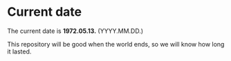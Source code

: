 # Current date

The current date is **1972.05.13.** (YYYY.MM.DD.)

This repository will be good when the world ends, so we will know how long it lasted.